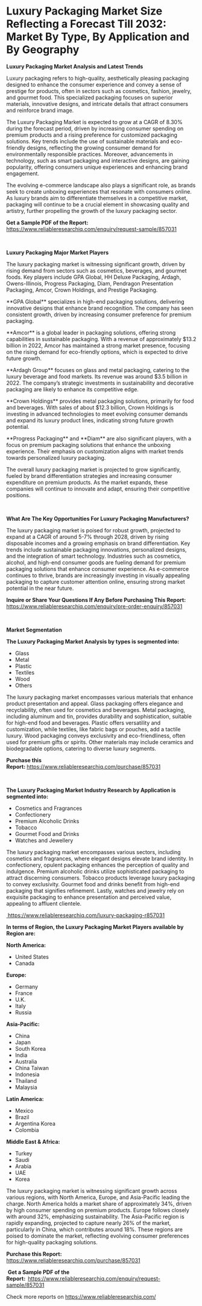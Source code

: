 <p><h1>Luxury Packaging Market Size Reflecting a Forecast Till 2032: Market By Type, By Application and By Geography</h1></p><p><strong>Luxury Packaging Market Analysis and Latest Trends</strong></p>
<p><p>Luxury packaging refers to high-quality, aesthetically pleasing packaging designed to enhance the consumer experience and convey a sense of prestige for products, often in sectors such as cosmetics, fashion, jewelry, and gourmet food. This specialized packaging focuses on superior materials, innovative designs, and intricate details that attract consumers and reinforce brand image.</p><p>The Luxury Packaging Market is expected to grow at a CAGR of 8.30% during the forecast period, driven by increasing consumer spending on premium products and a rising preference for customized packaging solutions. Key trends include the use of sustainable materials and eco-friendly designs, reflecting the growing consumer demand for environmentally responsible practices. Moreover, advancements in technology, such as smart packaging and interactive designs, are gaining popularity, offering consumers unique experiences and enhancing brand engagement.</p><p>The evolving e-commerce landscape also plays a significant role, as brands seek to create unboxing experiences that resonate with consumers online. As luxury brands aim to differentiate themselves in a competitive market, packaging will continue to be a crucial element in showcasing quality and artistry, further propelling the growth of the luxury packaging sector.</p></p>
<p><strong>Get a Sample PDF of the Report:&nbsp;</strong> <a href="https://www.reliableresearchiq.com/enquiry/request-sample/857031?utm_campaign=2947&utm_medium=2&utm_source=Github&utm_content=ia&utm_term=04042025&utm_id=luxury-packaging">https://www.reliableresearchiq.com/enquiry/request-sample/857031</a></p>
<p>&nbsp;</p>
<p><strong>Luxury Packaging Major Market Players</strong></p>
<p><p>The luxury packaging market is witnessing significant growth, driven by rising demand from sectors such as cosmetics, beverages, and gourmet foods. Key players include GPA Global, HH Deluxe Packaging, Ardagh, Owens-Illinois, Progress Packaging, Diam, Pendragon Presentation Packaging, Amcor, Crown Holdings, and Prestige Packaging.</p><p>**GPA Global** specializes in high-end packaging solutions, delivering innovative designs that enhance brand recognition. The company has seen consistent growth, driven by increasing consumer preference for premium packaging. </p><p>**Amcor** is a global leader in packaging solutions, offering strong capabilities in sustainable packaging. With a revenue of approximately $13.2 billion in 2022, Amcor has maintained a strong market presence, focusing on the rising demand for eco-friendly options, which is expected to drive future growth.</p><p>**Ardagh Group** focuses on glass and metal packaging, catering to the luxury beverage and food markets. Its revenue was around $3.5 billion in 2022. The company’s strategic investments in sustainability and decorative packaging are likely to enhance its competitive edge.</p><p>**Crown Holdings** provides metal packaging solutions, primarily for food and beverages. With sales of about $12.3 billion, Crown Holdings is investing in advanced technologies to meet evolving consumer demands and expand its luxury product lines, indicating strong future growth potential.</p><p>**Progress Packaging** and **Diam** are also significant players, with a focus on premium packaging solutions that enhance the unboxing experience. Their emphasis on customization aligns with market trends towards personalized luxury packaging.</p><p>The overall luxury packaging market is projected to grow significantly, fueled by brand differentiation strategies and increasing consumer expenditure on premium products. As the market expands, these companies will continue to innovate and adapt, ensuring their competitive positions.</p></p>
<p>&nbsp;</p>
<p><strong>What Are The Key Opportunities For Luxury Packaging Manufacturers?</strong></p>
<p><p>The luxury packaging market is poised for robust growth, projected to expand at a CAGR of around 5-7% through 2028, driven by rising disposable incomes and a growing emphasis on brand differentiation. Key trends include sustainable packaging innovations, personalized designs, and the integration of smart technology. Industries such as cosmetics, alcohol, and high-end consumer goods are fueling demand for premium packaging solutions that enhance consumer experience. As e-commerce continues to thrive, brands are increasingly investing in visually appealing packaging to capture customer attention online, ensuring strong market potential in the near future.</p></p>
<p><strong>Inquire or Share Your Questions If Any Before Purchasing This Report:</strong> <a href="https://www.reliableresearchiq.com/enquiry/pre-order-enquiry/857031?utm_campaign=2947&utm_medium=2&utm_source=Github&utm_content=ia&utm_term=04042025&utm_id=luxury-packaging">https://www.reliableresearchiq.com/enquiry/pre-order-enquiry/857031</a></p>
<p>&nbsp;</p>
<p><strong>Market Segmentation</strong></p>
<p><strong>The Luxury Packaging Market Analysis by types is segmented into:</strong></p>
<p><ul><li>Glass</li><li>Metal</li><li>Plastic</li><li>Textiles</li><li>Wood</li><li>Others</li></ul></p>
<p><p>The luxury packaging market encompasses various materials that enhance product presentation and appeal. Glass packaging offers elegance and recyclability, often used for cosmetics and beverages. Metal packaging, including aluminum and tin, provides durability and sophistication, suitable for high-end food and beverages. Plastic offers versatility and customization, while textiles, like fabric bags or pouches, add a tactile luxury. Wood packaging conveys exclusivity and eco-friendliness, often used for premium gifts or spirits. Other materials may include ceramics and biodegradable options, catering to diverse luxury segments.</p></p>
<p><strong>Purchase this Report:&nbsp;</strong><a href="https://www.reliableresearchiq.com/purchase/857031?utm_campaign=2947&utm_medium=2&utm_source=Github&utm_content=ia&utm_term=04042025&utm_id=luxury-packaging">https://www.reliableresearchiq.com/purchase/857031</a></p>
<p>&nbsp;</p>
<p><strong>The Luxury Packaging Market Industry Research by Application is segmented into:</strong></p>
<p><ul><li>Cosmetics and Fragrances</li><li>Confectionery</li><li>Premium Alcoholic Drinks</li><li>Tobacco</li><li>Gourmet Food and Drinks</li><li>Watches and Jewellery</li></ul></p>
<p><p>The luxury packaging market encompasses various sectors, including cosmetics and fragrances, where elegant designs elevate brand identity. In confectionery, opulent packaging enhances the perception of quality and indulgence. Premium alcoholic drinks utilize sophisticated packaging to attract discerning consumers. Tobacco products leverage luxury packaging to convey exclusivity. Gourmet food and drinks benefit from high-end packaging that signifies refinement. Lastly, watches and jewelry rely on exquisite packaging to enhance presentation and perceived value, appealing to affluent clientele.</p></p>
<p><a href="https://www.reliableresearchiq.com/luxury-packaging-r857031?utm_campaign=2947&utm_medium=2&utm_source=Github&utm_content=ia&utm_term=04042025&utm_id=luxury-packaging">&nbsp;https://www.reliableresearchiq.com/luxury-packaging-r857031</a></p>
<p><strong>In terms of Region, the Luxury Packaging Market Players available by Region are:</strong></p>
<p>
    <p> <strong> North America: </strong>
        <ul>
            <li>United States</li>
            <li>Canada</li>
        </ul>
        </p> 
    <p> <strong> Europe: </strong>
        <ul>
            <li>Germany</li>
            <li>France</li>
            <li>U.K.</li>
            <li>Italy</li>
            <li>Russia</li>
        </ul>
        </p> 
    <p> <strong> Asia-Pacific: </strong>
        <ul>
            <li>China</li>
            <li>Japan</li>
            <li>South Korea</li>
            <li>India</li>
            <li>Australia</li>
            <li>China Taiwan</li>
            <li>Indonesia</li>
            <li>Thailand</li>
            <li>Malaysia</li>
        </ul>
        </p> 
    <p> <strong> Latin America: </strong>
        <ul>
            <li>Mexico</li>
            <li>Brazil</li>
            <li>Argentina Korea</li>
            <li>Colombia</li>
        </ul>
        </p> 
    <p> <strong> Middle East & Africa: </strong>
        <ul>
            <li>Turkey</li>
            <li>Saudi</li>
            <li>Arabia</li>
            <li>UAE</li>
            <li>Korea</li>
        </ul>
    </p>
    </p>
<p><p>The luxury packaging market is witnessing significant growth across various regions, with North America, Europe, and Asia-Pacific leading the charge. North America holds a market share of approximately 34%, driven by high consumer spending on premium products. Europe follows closely with around 32%, emphasizing sustainability. The Asia-Pacific region is rapidly expanding, projected to capture nearly 26% of the market, particularly in China, which contributes around 18%. These regions are poised to dominate the market, reflecting evolving consumer preferences for high-quality packaging solutions.</p></p>
<p><strong>Purchase this Report: </strong><a href="https://www.reliableresearchiq.com/purchase/857031?utm_campaign=2947&utm_medium=2&utm_source=Github&utm_content=ia&utm_term=04042025&utm_id=luxury-packaging">https://www.reliableresearchiq.com/purchase/857031</a></p>
<p>&nbsp;<strong>Get a Sample PDF of the Report:&nbsp;&nbsp;</strong><a href="https://www.reliableresearchiq.com/enquiry/request-sample/857031?utm_campaign=2947&utm_medium=2&utm_source=Github&utm_content=ia&utm_term=04042025&utm_id=luxury-packaging">https://www.reliableresearchiq.com/enquiry/request-sample/857031</a></p>
<p><strong></strong></p>
<p>Check more reports on <a href="https://www.reliableresearchiq.com/?utm_campaign=2947&utm_medium=2&utm_source=Github&utm_content=ia&utm_term=04042025&utm_id=luxury-packaging">https://www.reliableresearchiq.com/</a></p>